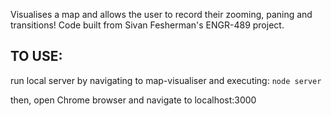 Visualises a map and allows the user to record their zooming, paning and transitions!
Code built from Sivan Fesherman's ENGR-489 project.

TO USE:
-------
run local server by navigating to map-visualiser and executing:
`node server`

then, open Chrome browser and navigate to localhost:3000
